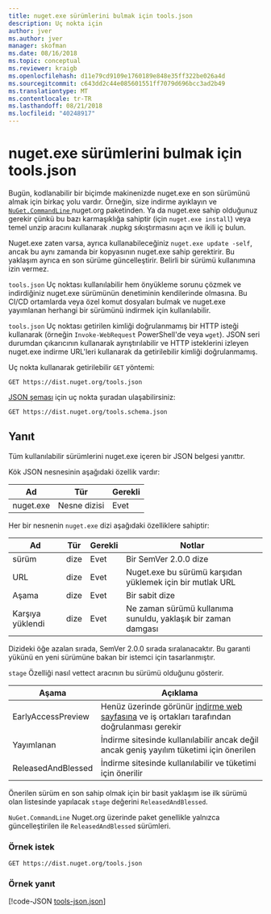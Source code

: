 ```yaml
---
title: nuget.exe sürümlerini bulmak için tools.json
description: Uç nokta için
author: jver
ms.author: jver
manager: skofman
ms.date: 08/16/2018
ms.topic: conceptual
ms.reviewer: kraigb
ms.openlocfilehash: d11e79cd9109e1760189e848e35ff322be026a4d
ms.sourcegitcommit: c643dd2c44e085601551ff7079d696bcc3ad2b49
ms.translationtype: MT
ms.contentlocale: tr-TR
ms.lasthandoff: 08/21/2018
ms.locfileid: "40248917"
---
```

# <a name="toolsjson-for-discovering-nugetexe-versions"></a>nuget.exe sürümlerini bulmak için tools.json

Bugün, kodlanabilir bir biçimde makinenizde nuget.exe en son sürümünü almak için birkaç yolu vardır. Örneğin, size indirme ayıklayın ve [ `NuGet.CommandLine` ](https://www.nuget.org/packages/NuGet.CommandLine/) nuget.org paketinden. Ya da nuget.exe sahip olduğunuz gerekir çünkü bu bazı karmaşıklığa sahiptir (için `nuget.exe install`) veya temel unzip aracını kullanarak .nupkg sıkıştırmasını açın ve ikili iç bulun.

Nuget.exe zaten varsa, ayrıca kullanabileceğiniz `nuget.exe update -self`, ancak bu aynı zamanda bir kopyasının nuget.exe sahip gerektirir. Bu yaklaşım ayrıca en son sürüme güncelleştirir. Belirli bir sürümü kullanımına izin vermez.

`tools.json` Uç noktası kullanılabilir hem önyükleme sorunu çözmek ve indirdiğiniz nuget.exe sürümünün denetiminin kendilerinde olmasına. Bu CI/CD ortamlarda veya özel komut dosyaları bulmak ve nuget.exe yayımlanan herhangi bir sürümünü indirmek için kullanılabilir.

`tools.json` Uç noktası getirilen kimliği doğrulanmamış bir HTTP isteği kullanarak (örneğin `Invoke-WebRequest` PowerShell'de veya `wget`). JSON seri durumdan çıkarıcının kullanarak ayrıştırılabilir ve HTTP isteklerini izleyen nuget.exe indirme URL'leri kullanarak da getirilebilir kimliği doğrulanmamış.

Uç nokta kullanarak getirilebilir `GET` yöntemi:

    GET https://dist.nuget.org/tools.json

[JSON şeması](http://json-schema.org/) için uç nokta şuradan ulaşabilirsiniz:

    GET https://dist.nuget.org/tools.schema.json

## <a name="response"></a>Yanıt

Tüm kullanılabilir sürümlerini nuget.exe içeren bir JSON belgesi yanıttır.

Kök JSON nesnesinin aşağıdaki özellik vardır:

Ad      | Tür             | Gerekli
--------- | ---------------- | --------
nuget.exe | Nesne dizisi | Evet

Her bir nesnenin `nuget.exe` dizi aşağıdaki özelliklere sahiptir:

Ad     | Tür   | Gerekli | Notlar
-------- | ------ | -------- | -----
sürüm  | dize | Evet      | Bir SemVer 2.0.0 dize
URL      | dize | Evet      | Nuget.exe bu sürümü karşıdan yüklemek için bir mutlak URL
Aşama    | dize | Evet      | Bir sabit dize
Karşıya yüklendi | dize | Evet      | Ne zaman sürümü kullanıma sunuldu, yaklaşık bir zaman damgası

Dizideki öğe azalan sırada, SemVer 2.0.0 sırada sıralanacaktır. Bu garanti yükünü en yeni sürümüne bakan bir istemci için tasarlanmıştır. 

`stage` Özelliği nasıl vettect aracının bu sürümü olduğunu gösterir. 

Aşama              | Açıklama
------------------ | ------
EarlyAccessPreview | Henüz üzerinde görünür [indirme web sayfasına](https://www.nuget.org/downloads) ve iş ortakları tarafından doğrulanması gerekir
Yayımlanan           | İndirme sitesinde kullanılabilir ancak değil ancak geniş yayılım tüketimi için önerilen
ReleasedAndBlessed | İndirme sitesinde kullanılabilir ve tüketimi için önerilir

Önerilen sürüm en son sahip olmak için bir basit yaklaşım ise ilk sürümü olan listesinde yapılacak `stage` değerini `ReleasedAndBlessed`.

`NuGet.CommandLine` Nuget.org üzerinde paket genellikle yalnızca güncelleştirilen ile `ReleasedAndBlessed` sürümleri.

### <a name="sample-request"></a>Örnek istek

    GET https://dist.nuget.org/tools.json

### <a name="sample-response"></a>Örnek yanıt

[!code-JSON [tools-json.json](./_data/tools-json.json)]
